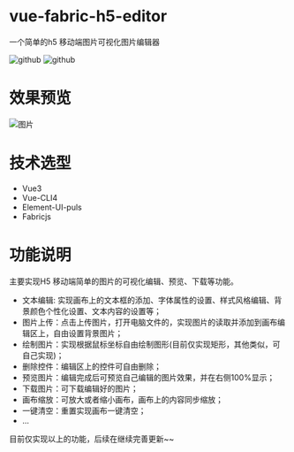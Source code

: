 # vue-fabric-h5-editor
一个简单的h5 移动端图片可视化图片编辑器

![github](https://img.shields.io/badge/Vue-3.0-green.svg)
![github](https://img.shields.io/badge/fabric-4.5.1-green.svg)

# 效果预览
![图片](https://user-images.githubusercontent.com/65069676/127619465-7271e5f1-fa24-49d9-a1c7-73c4dd83ede0.png)

# 技术选型
- Vue3
- Vue-CLI4
- Element-UI-puls
- Fabricjs

# 功能说明

主要实现H5 移动端简单的图片的可视化编辑、预览、下载等功能。

- 文本编辑: 实现画布上的文本框的添加、字体属性的设置、样式风格编辑、背景颜色个性化设置、文本内容的设置等；
- 图片上传：点击上传图片，打开电脑文件的，实现图片的读取并添加到画布编辑区上，自由设置背景图片；
- 绘制图片：实现根据鼠标坐标自由绘制图形(目前仅实现矩形，其他类似，可自己实现)；
- 删除控件：编辑区上的控件可自由删除；
- 预览图片：编辑完成后可预览自己编辑的图片效果，并在右侧100%显示；
- 下载图片：可下载编辑好的图片；
- 画布缩放：可放大或者缩小画布，画布上的内容同步缩放；
- 一键清空：重置实现画布一键清空；
- ...

目前仅实现以上的功能，后续在继续完善更新~~
